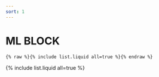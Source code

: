 ```yaml
---
sort: 1
---
```


# ML BLOCK

```
{% raw %}{% include list.liquid all=true %}{% endraw %}
```

{% include list.liquid all=true %}

